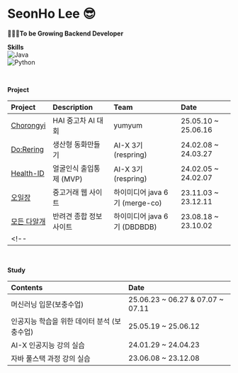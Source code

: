 # SeonHo Lee 😎
**🤦🏻‍♂️To be Growing Backend Developer**


**Skills** </br>
![Java](https://img.shields.io/badge/Java-007396?style=flat&logo=OpenJDK&logoColor=white)  
![Python](https://img.shields.io/badge/Python-3776AB?style=flat&logo=Python&logoColor=white)

</br>

**Project**

| Project | Description | Team | Date |
| :------ | :---------- | :--- | :--- |
| [Chorongyi](https://github.com/yumyumpot/chorongyi)| HAI 중고차 AI 대회 | yumyum | 25.05.10 ~ 25.06.16 |
| [Do:Rering](https://github.com/Re-Spring/Do-Rering_AI) | 생산형 동화만들기 | AI-X 3기 (respring) | 24.02.08 ~ 24.03.27 | 
| [Health-ID](https://github.com/Re-Spring/Health-ID) | 얼굴인식 출입통제 (MVP) | AI-X 3기 (respring) | 24.02.05 ~ 24.02.07 |
| [오일장](https://github.com/Merge-co/OIL-JANG_BE) | 중고거래 웹 사이트 | 하이미디어 java 6기 (merge-co) | 23.11.03 ~ 23.12.11 |
| [모든 다알개](https://github.com/DBDBD20230803/DaalgaeProject) | 반려견 종합 정보 사이트 | 하이미디어 java 6기 (DBDBDB) | 23.08.18 ~ 23.10.02 |
<!--| [](#) |  |  |  | -->

</br>

**Study**

| Contents | Date |
| :------- | :--- |
| 머신러닝 입문(보충수업)| 25.06.23 ~ 06.27 & 07.07 ~ 07.11 |
| 인공지능 학습을 위한 데이터 분석 (보충수업)| 25.05.19 ~ 25.06.12|
| AI-X 인공지능 강의 실습 | 24.01.29 ~ 24.04.23 |
| 자바 풀스택 과정 강의 실습 | 23.06.08 ~ 23.12.08 |



<!-- ## 🔧 기술 스택

> Backend <br/>
        <img src="https://img.shields.io/badge/Java-007396?style=flat&logo=Java&logoColor=white"/>
        <img src="https://img.shields.io/badge/SpringBoot-6DB33F?style=flat&logo=SpringBoot&logoColor=white"/>
        <img src="https://img.shields.io/badge/Python-3776AB?style=flat&logo=Python&logoColor=white"/></br>
	
> Frontend <br/>
        <img src="https://img.shields.io/badge/HTML-E34F26?style=flat&logo=HTML5&logoColor=white"/>
        <img src="https://img.shields.io/badge/CSS-1572B6?style=flat&logo=CSS3&logoColor=white"/> 
        <img src="https://img.shields.io/badge/Javascript-F7DF1E?style=flat&logo=javascript&logoColor=white"/> 
        <img src="https://img.shields.io/badge/React-61DAFB?style=flat&logo=React&logoColor=white"/><br/>
	
> Database <br/>
        <img src="https://img.shields.io/badge/MySQL-4479A1?style=flat&logo=MySQL&logoColor=white"/><br/>
	
> Server <br/>
        <img src="https://img.shields.io/badge/ApacheTomcat-F8DC75?style=flat&logo=ApacheTomcat&logoColor=white"/> <br/>
	
> Environment <br/>
        <img src="https://img.shields.io/badge/Intellij IDEA-000000?style=flat&logo=IntellijIDEA&logoColor=white"/> 
        <img src="https://img.shields.io/badge/Visual Studio Code-007ACC?style=flat&logo=visualstudiocode&logoColor=white"/>
	<img src="https://img.shields.io/badge/GitHub-000000?style=flat&logo=Github&logoColor=white"/> <br/>
 
> Communication <br/>
 	<img src="https://img.shields.io/badge/Notion-000000?style=flat&logo=Notion&logoColor=white"/> <br/> -->
